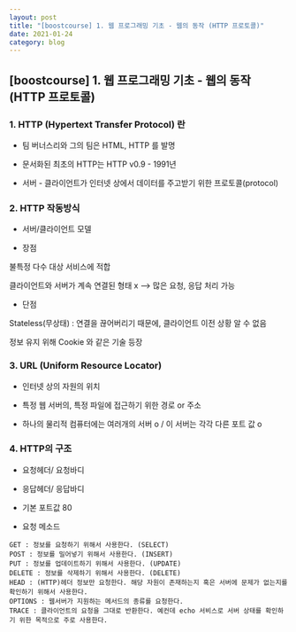 ```yaml
---
layout: post
title: "[boostcourse] 1. 웹 프로그래밍 기초 - 웹의 동작 (HTTP 프로토콜)"
date: 2021-01-24
category: blog
---
```


## [boostcourse] 1. 웹 프로그래밍 기초 - 웹의 동작 (HTTP 프로토콜)

### 1. HTTP (Hypertext Transfer Protocol) 란

- 팀 버너스리와 그의 팀은 HTML, HTTP 를 발명

- 문서화된 최초의 HTTP는 HTTP v0.9 - 1991년

- 서버 - 클라이언트가 인터넷 상에서 데이터를 주고받기 위한 프로토콜(protocol)

### 2. HTTP 작동방식

- 서버/클라이언트 모델

- 장점

불특정 다수 대상 서비스에 적합

클라이언트와 서버가 계속 연결된 형태 x --> 많은 요청, 응답 처리 가능

- 단점

Stateless(무상태) : 연결을 끊어버리기 때문에, 클라이언트 이전 상황 알 수 없음

정보 유지 위해 Cookie 와 같은 기술 등장

### 3. URL (Uniform Resource Locator)

- 인터넷 상의 자원의 위치

- 특정 웹 서버의, 특정 파일에 접근하기 위한 경로 or 주소

- 하나의 물리적 컴퓨터에는 여러개의 서버 o / 이 서버는 각각 다른 포트 값 o

### 4. HTTP의 구조

- 요청헤더/ 요청바디 

- 응답헤더/ 응답바디

- 기본 포트값 80

- 요청 메소드

````
GET : 정보를 요청하기 위해서 사용한다. (SELECT)
POST : 정보를 밀어넣기 위해서 사용한다. (INSERT)
PUT : 정보를 업데이트하기 위해서 사용한다. (UPDATE)
DELETE : 정보를 삭제하기 위해서 사용한다. (DELETE)
HEAD : (HTTP)헤더 정보만 요청한다. 해당 자원이 존재하는지 혹은 서버에 문제가 없는지를 확인하기 위해서 사용한다.
OPTIONS : 웹서버가 지원하는 메서드의 종류를 요청한다.
TRACE : 클라이언트의 요청을 그대로 반환한다. 예컨데 echo 서비스로 서버 상태를 확인하기 위한 목적으로 주로 사용한다.
````

